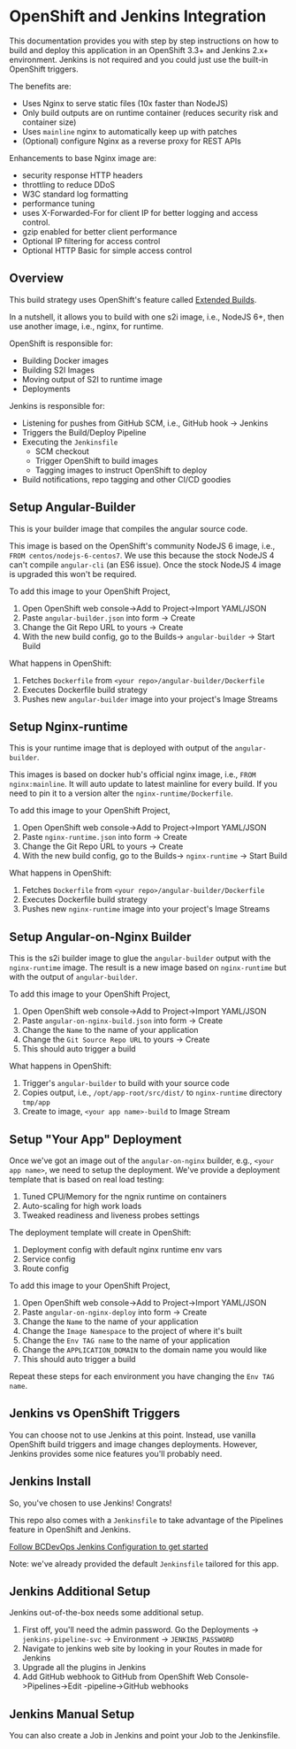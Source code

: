 # OpenShift and Jenkins Integration
This documentation provides you with step by step instructions on how to build and deploy this 
application in an OpenShift 3.3+ and Jenkins 2.x+ environment.  Jenkins is not required and you could 
just use the built-in OpenShift triggers.

The benefits are:

- Uses Nginx to serve static files (10x faster than NodeJS)
- Only build outputs are on runtime container (reduces security risk and container size)
- Uses `mainline` nginx to automatically keep up with patches
- (Optional) configure Nginx as a reverse proxy for REST APIs

Enhancements to base Nginx image are:

- security response HTTP headers
- throttling to reduce DDoS
- W3C standard log formatting
- performance tuning
- uses X-Forwarded-For for client IP for better logging and access control.
- gzip enabled for better client performance
- Optional IP filtering for access control
- Optional HTTP Basic for simple access control 

## Overview

This build strategy uses OpenShift's feature called [Extended Builds](https://docs.openshift.com/container-platform/3.3/dev_guide/builds.html#extended-builds).

In a nutshell, it allows you to build with one s2i image, i.e., NodeJS 6+, then use another image, i.e., nginx, for runtime.

OpenShift is responsible for:
- Building Docker images
- Building S2I Images
- Moving output of S2I to runtime image
- Deployments

Jenkins is responsible for:
- Listening for pushes from GitHub SCM, i.e., GitHub hook -> Jenkins
- Triggers the Build/Deploy Pipeline
- Executing the `Jenkinsfile`
  - SCM checkout
  - Trigger OpenShift to build images
  - Tagging images to instruct OpenShift to deploy
- Build notifications, repo tagging and other CI/CD goodies

## Setup Angular-Builder

This is your builder image that compiles the angular source code.

This image is based on the OpenShift's community NodeJS 6 image, i.e., `FROM centos/nodejs-6-centos7`.
We use this because the stock NodeJS 4 can't compile `angular-cli` (an ES6 issue).  Once the stock NodeJS 4 image
is upgraded this won't be required.

To add this image to your OpenShift Project,
1. Open OpenShift web console->Add to Project->Import YAML/JSON
1. Paste `angular-builder.json` into form -> Create
1. Change the Git Repo URL to yours -> Create
1. With the new build config, go to the Builds-> `angular-builder` -> Start Build

What happens in OpenShift:
1. Fetches `Dockerfile` from `<your repo>/angular-builder/Dockerfile`
1. Executes Dockerfile build strategy
1. Pushes new `angular-builder` image into your project's Image Streams

## Setup Nginx-runtime

This is your runtime image that is deployed with output of the `angular-builder`.

This images is based on docker hub's official nginx image, i.e., `FROM nginx:mainline`.  It will auto
update to latest mainline for every build.  If you need to pin it to a version alter the `nginx-runtime/Dockerfile`.
  
To add this image to your OpenShift Project,
1. Open OpenShift web console->Add to Project->Import YAML/JSON
1. Paste `nginx-runtime.json` into form -> Create
1. Change the Git Repo URL to yours -> Create
1. With the new build config, go to the Builds-> `nginx-runtime` -> Start Build

What happens in OpenShift:
1. Fetches `Dockerfile` from `<your repo>/angular-builder/Dockerfile`
1. Executes Dockerfile build strategy
1. Pushes new `nginx-runtime` image into your project's Image Streams

## Setup Angular-on-Nginx Builder

This is the s2i builder image to glue the `angular-builder` output with the `nginx-runtime` image.  The result is a
new image based on `nginx-runtime` but with the output of `angular-builder`.

To add this image to your OpenShift Project,
1. Open OpenShift web console->Add to Project->Import YAML/JSON
1. Paste `angular-on-nginx-build.json` into form -> Create
1. Change the `Name` to the name of your application
1. Change the `Git Source Repo URL` to yours -> Create
1. This should auto trigger a build

What happens in OpenShift:
1. Trigger's `angular-builder` to build with your source code
1. Copies output, i.e., `/opt/app-root/src/dist/` to `nginx-runtime` directory `tmp/app`
1. Create to image, `<your app name>-build` to Image Stream

## Setup "Your App" Deployment

Once we've got an image out of the `angular-on-nginx` builder, e.g., `<your app name>`, we
need to setup the deployment.  We've provide a deployment template that is based on real load testing:
1. Tuned CPU/Memory for the ngnix runtime on containers
1. Auto-scaling for high work loads
1. Tweaked readiness and liveness probes settings

The deployment template will create in OpenShift:
1. Deployment config with default nginx runtime env vars
1. Service config
1. Route config

To add this image to your OpenShift Project,
1. Open OpenShift web console->Add to Project->Import YAML/JSON
1. Paste `angular-on-nginx-deploy` into form -> Create
1. Change the `Name` to the name of your application
1. Change the `Image Namespace` to the project of where it's built
1. Change the `Env TAG name` to the name of your application
1. Change the `APPLICATION_DOMAIN` to the domain name you would like
1. This should auto trigger a build

Repeat these steps for each environment you have changing the `Env TAG name`.

## Jenkins vs OpenShift Triggers

You can choose not to use Jenkins at this point.  Instead, use vanilla OpenShift build triggers and image
changes deployments.  However, Jenkins provides some nice features you'll probably need.

## Jenkins Install

So, you've chosen to use Jenkins!  Congrats!
  
This repo also comes with a `Jenkinsfile` to take advantage of the Pipelines feature in OpenShift and Jenkins.

[Follow BCDevOps Jenkins Configuration to get started](https://github.com/BCDevOps/issues-and-solutions/wiki/Jenkins-Configuration)

Note: we've already provided the default `Jenkinsfile` tailored for this app.

## Jenkins Additional Setup

Jenkins out-of-the-box needs some additional setup.  

1. First off, you'll need the admin password.  Go the Deployments -> `jenkins-pipeline-svc` -> Environment -> `JENKINS_PASSWORD`
1. Navigate to jenkins web site by looking in your Routes in made for Jenkins
1. Upgrade all the plugins in Jenkins
1. Add GitHub webhook to GitHub from OpenShift Web Console->Pipelines->Edit <something>-pipeline->GitHub webhooks 

## Jenkins Manual Setup

You can also create a Job in Jenkins and point your Job to the Jenkinsfile.   


